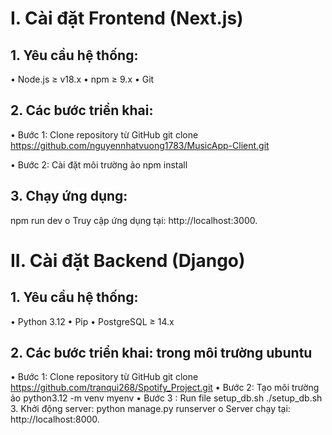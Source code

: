 # I.	Cài đặt Frontend (Next.js)
## 1.	Yêu cầu hệ thống:
•	Node.js ≥ v18.x
•	npm ≥ 9.x
•	Git
## 2.	Các bước triển khai:
•	Bước 1: Clone repository từ GitHub
git clone https://github.com/nguyennhatvuong1783/MusicApp-Client.git
 
•	Bước 2: Cài đặt môi trường ảo
npm install
 
## 3.	Chạy ứng dụng:
npm run dev
o	Truy cập ứng dụng tại: http://localhost:3000.
 
# II.	Cài đặt Backend (Django)
## 1.	Yêu cầu hệ thống:
•	Python 3.12
•	Pip
•	PostgreSQL ≥ 14.x
## 2.	Các bước triển khai: trong môi trường ubuntu
•	Bước 1: Clone repository từ GitHub
git clone https://github.com/tranqui268/Spotify_Project.git
•	Bước 2: Tạo môi trường ảo
python3.12 -m venv myenv
•	Bước 3 : Run file setup_db.sh
./setup_db.sh
3.	Khởi động server:
python manage.py runserver
o	Server chạy tại: http://localhost:8000.

